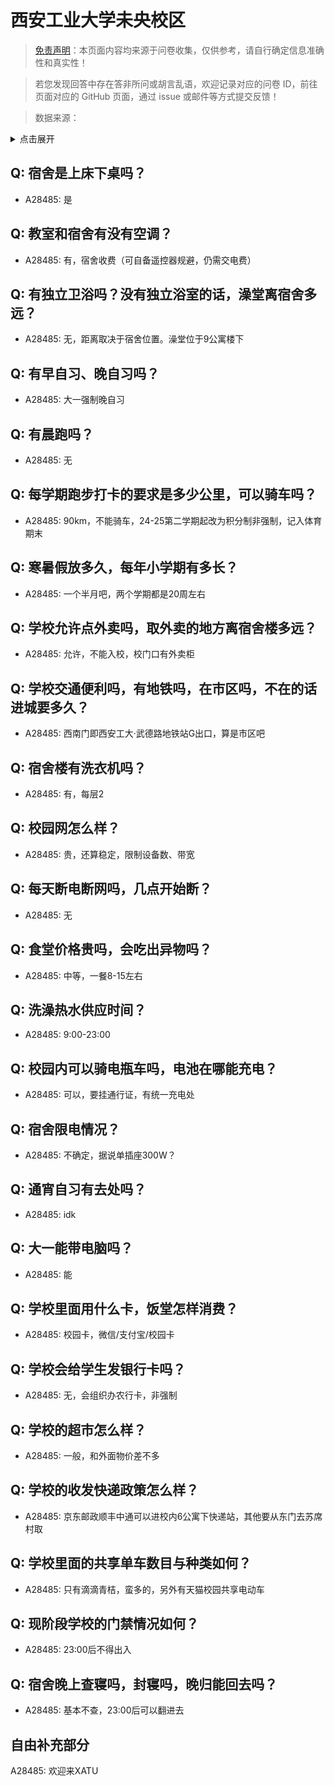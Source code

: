 # 西安工业大学未央校区

> [免责声明](https://colleges.chat/#_3)：本页面内容均来源于问卷收集，仅供参考，请自行确定信息准确性和真实性！

> 若您发现回答中存在答非所问或胡言乱语，欢迎记录对应的问卷 ID，前往页面对应的 GitHub 页面，通过 issue 或邮件等方式提交反馈！

> 数据来源：

<details><summary>点击展开</summary>
<ul>
<li>A28485: 匿名 (2025 年 06 月)</li>
</ul>
</details>

## Q: 宿舍是上床下桌吗？

- A28485: 是

## Q: 教室和宿舍有没有空调？

- A28485: 有，宿舍收费（可自备遥控器规避，仍需交电费）

## Q: 有独立卫浴吗？没有独立浴室的话，澡堂离宿舍多远？

- A28485: 无，距离取决于宿舍位置。澡堂位于9公寓楼下

## Q: 有早自习、晚自习吗？

- A28485: 大一强制晚自习

## Q: 有晨跑吗？

- A28485: 无

## Q: 每学期跑步打卡的要求是多少公里，可以骑车吗？

- A28485: 90km，不能骑车，24-25第二学期起改为积分制非强制，记入体育期末

## Q: 寒暑假放多久，每年小学期有多长？

- A28485: 一个半月吧，两个学期都是20周左右

## Q: 学校允许点外卖吗，取外卖的地方离宿舍楼多远？

- A28485: 允许，不能入校，校门口有外卖柜

## Q: 学校交通便利吗，有地铁吗，在市区吗，不在的话进城要多久？

- A28485: 西南门即西安工大·武德路地铁站G出口，算是市区吧

## Q: 宿舍楼有洗衣机吗？

- A28485: 有，每层2

## Q: 校园网怎么样？

- A28485: 贵，还算稳定，限制设备数、带宽

## Q: 每天断电断网吗，几点开始断？

- A28485: 无

## Q: 食堂价格贵吗，会吃出异物吗？

- A28485: 中等，一餐8-15左右

## Q: 洗澡热水供应时间？

- A28485: 9:00-23:00

## Q: 校园内可以骑电瓶车吗，电池在哪能充电？

- A28485: 可以，要挂通行证，有统一充电处

## Q: 宿舍限电情况？

- A28485: 不确定，据说单插座300W？

## Q: 通宵自习有去处吗？

- A28485: idk

## Q: 大一能带电脑吗？

- A28485: 能

## Q: 学校里面用什么卡，饭堂怎样消费？

- A28485: 校园卡，微信/支付宝/校园卡

## Q: 学校会给学生发银行卡吗？

- A28485: 无，会组织办农行卡，非强制

## Q: 学校的超市怎么样？

- A28485: 一般，和外面物价差不多

## Q: 学校的收发快递政策怎么样？

- A28485: 京东邮政顺丰中通可以进校内6公寓下快递站，其他要从东门去苏席村取

## Q: 学校里面的共享单车数目与种类如何？

- A28485: 只有滴滴青桔，蛮多的，另外有天猫校园共享电动车

## Q: 现阶段学校的门禁情况如何？

- A28485: 23:00后不得出入

## Q: 宿舍晚上查寝吗，封寝吗，晚归能回去吗？

- A28485: 基本不查，23:00后可以翻进去

## 自由补充部分

A28485: 欢迎来XATU